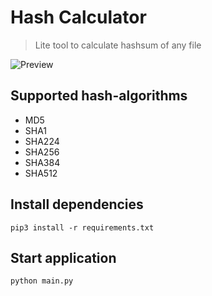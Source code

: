 # Hash Calculator
> Lite tool to calculate hashsum of any file

![Preview](https://i.imgur.com/akkJGYq.png)

## Supported hash-algorithms
* MD5
* SHA1
* SHA224
* SHA256
* SHA384
* SHA512

## Install dependencies
```shell
pip3 install -r requirements.txt
```

## Start application
```shell
python main.py
```
